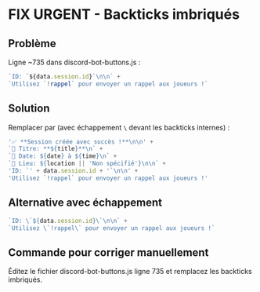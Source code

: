 # FIX URGENT - Backticks imbriqués

## Problème
Ligne ~735 dans discord-bot-buttons.js :
```javascript
`ID: `${data.session.id}`\n\n` +
`Utilisez `!rappel` pour envoyer un rappel aux joueurs !`
```

## Solution
Remplacer par (avec échappement `\` devant les backticks internes) :
```javascript
'✅ **Session créée avec succès !**\n\n' +
`🎯 Titre: **${title}**\n` +
`📅 Date: ${date} à ${time}\n` +
`📍 Lieu: ${location || 'Non spécifié'}\n\n` +
'ID: `' + data.session.id + '`\n\n' +
'Utilisez `!rappel` pour envoyer un rappel aux joueurs !'
```

## Alternative avec échappement
```javascript
`ID: \`${data.session.id}\`\n\n` +
`Utilisez \`!rappel\` pour envoyer un rappel aux joueurs !`
```

## Commande pour corriger manuellement
Éditez le fichier discord-bot-buttons.js ligne 735 et remplacez les backticks imbriqués.

